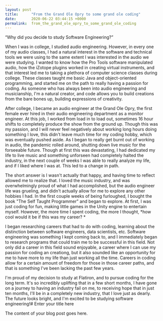 ```yaml
---
layout: post
title:      "From the Grand Ole Opry to some grand ole coding"
date:       2020-06-22 03:44:15 +0000
permalink:  from_the_grand_ole_opry_to_some_grand_ole_coding
---
```



 “Why did you decide to study Software Engineering?”
 
When I was in college, I studied audio engineering. However, in every one of my audio classes, I had a natural interest in the software and technical tools we were using to the same extent I was interested in the audio we were studying. I wanted to know how the Pro Tools software manipulated audio, how the iZotope plugins worked in creating virtual instruments, and that interest led me to taking a plethora of computer science classes during college. These classes taught me basic Java and object-oriented programming, and started me on the path to really having a passion for coding. As someone who has always been into audio engineering and musicianship, I'm a natural creator, and code allows you to build creations from the bare bones up, building expressions of creativity.

After college, I became an audio engineer at the Grand Ole Opry, the first female ever hired in their audio engineering department as a monitor engineer. At this job, I worked from load in to load out, sometimes 16 hour shifts to completely produce the show from the ground up. Though this was my passion, and I will never feel negatively about working long hours doing something I love, this didn't leave much time for my coding hobby, which was eventually pushed aside. As I began to really get burnt out of working in audio, the pandemic rolled around, shutting down live music for the forseeable future. Though at first this was devastating, I had dedicated my life to live music and something unforseen had completely halted the industry, in the next couple of weeks I was able to really analyze my life, and if I liked where I was at. This led to a change in path.

The short answer is I wasn't actually that happy, and having time to reflect allowed me to realize that. I loved the music industry, and was overwhelmingly proud of what I had accomplished, but the audio engineer life was grueling, and didn't actually allow for me to explore any other hobbies I had. In the first couple weeks of being furloughed, I bought the book "The Self Taught Programmer" and began to explore. At first, I was just coding for fun, making little games in the Unity engine to entertain myself. However, the more time I spent coding, the more I thought, *how cool would it be if this was my career? *

I began researching careers that had to do with coding, learning about the distinction between software engineers, data scientists, etc.  Software engineering was something I kept coming back to, and I immediately began to research programs that could train me to be successful in this field. Not only did a career in this field sound enjoyable, a career where I can use my passion for coding an creationg, but it also sounded like an opportunity for me to have more to my life than just working all the time. Careers in coding allow for a certain amount of freedom for those in those career paths, and that is something I've been lacking the past few years. 

I'm proud of my decision to study at Flatiron, and to pursue coding for the long term. It's so incredibly uplifting that in a few short months, I have gone on a journey to having an industry fail on me, to receiving hope that in just ten months, I'll be in a completely new industry, that I love just as dearly. The future looks bright, and I'm excited to be studying software engineering!# Enter your title here

The content of your blog post goes here.
